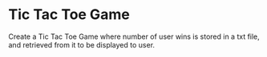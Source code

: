 # Tic Tac Toe Game

Create a Tic Tac Toe Game where number of user wins is stored in a txt file, and retrieved from it to be displayed to user.
